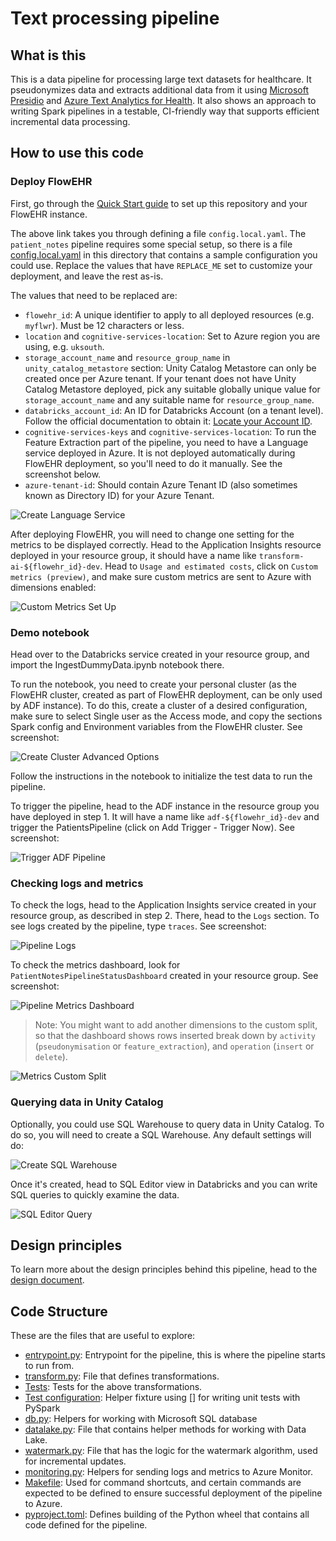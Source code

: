 # Text processing pipeline

## What is this

This is a data pipeline for processing large text datasets for healthcare. It pseudonymizes data and extracts additional data from it using [Microsoft Presidio](https://microsoft.github.io/presidio/) and [Azure Text Analytics for Health](https://learn.microsoft.com/en-us/azure/ai-services/language-service/text-analytics-for-health/overview?tabs=ner). It also shows an approach to writing Spark pipelines in a testable, CI-friendly way that supports efficient incremental data processing.

## How to use this code

### Deploy FlowEHR

First, go through the [Quick Start guide](../docs/quick_start.md) to set up this repository and your FlowEHR instance.

The above link takes you through defining a file `config.local.yaml`. The `patient_notes` pipeline requires some special setup, so there is a file [config.local.yaml](./config.local.yaml) in this directory that contains a sample configuration you could use. Replace the values that have `REPLACE_ME` set to customize your deployment, and leave the rest as-is.

The values that need to be replaced are:
- `flowehr_id`: A unique identifier to apply to all deployed resources (e.g. `myflwr`). Must be 12 characters or less.
- `location` and `cognitive-services-location`: Set to Azure region you are using, e.g. `uksouth`.
- `storage_account_name` and `resource_group_name` in `unity_catalog_metastore` section: Unity Catalog Metastore can only be created once per Azure tenant. If your tenant does not have Unity Catalog Metastore deployed, pick any suitable globally unique value for `storage_account_name` and any suitable name for `resource_group_name`.
- `databricks_account_id`: An ID for Databricks Account (on a tenant level). Follow the official documentation to obtain it: [Locate your Account ID](https://docs.databricks.com/en/administration-guide/account-settings/index.html#locate-your-account-id).
- `cognitive-services-keys` and `cognitive-services-location`: To run the Feature Extraction part of the pipeline, you need to have a Language service deployed in Azure. It is not deployed automatically during FlowEHR deployment, so you'll need to do it manually. See the screenshot below.
- `azure-tenant-id`: Should contain Azure Tenant ID (also sometimes known as Directory ID) for your Azure Tenant.

![Create Language Service](/assets/CreateLanguageService.png)

After deploying FlowEHR, you will need to change one setting for the metrics to be displayed correctly. Head to the Application Insights resource deployed in your resource group, it should have a name like `transform-ai-${flowehr_id}-dev`. Head to `Usage and estimated costs`, click on `Custom metrics (preview)`, and make sure custom metrics are sent to Azure with dimensions enabled:

![Custom Metrics Set Up](/assets/CustomMetricsSetUp.png)

### Demo notebook

Head over to the Databricks service created in your resource group, and import the IngestDummyData.ipynb notebook there.

To run the notebook, you need to create your personal cluster (as the FlowEHR cluster, created as part of FlowEHR deployment, can be only used by ADF instance). To do this, create a cluster of a desired configuration, make sure to select Single user as the Access mode, and copy the sections Spark config and Environment variables from the FlowEHR cluster. See screenshot:

![Create Cluster Advanced Options](/assets/CreateClusterAdvancedOptions.png)

Follow the instructions in the notebook to initialize the test data to run the pipeline.

To trigger the pipeline, head to the ADF instance in the resource group you have deployed in step 1. It will have a name like `adf-${flowehr_id}-dev` and trigger the PatientsPipeline (click on Add Trigger - Trigger Now). See screenshot: 

![Trigger ADF Pipeline](/assets/TriggerPatientNotesPipeline.png)

### Checking logs and metrics

To check the logs, head to the Application Insights service created in your resource group, as described in step 2. There, head to the `Logs` section. To see logs created by the pipeline, type `traces`. See screenshot: 

![Pipeline Logs](/assets/PatientNotesPipelineLogs.png)

To check the metrics dashboard, look for `PatientNotesPipelineStatusDashboard` created in your resource group. See screenshot:

![Pipeline Metrics Dashboard](/assets/PatientNotesMetricsDashboard.png)

> Note: You might want to add another dimensions to the custom split, so that the dashboard shows rows inserted break down by `activity` (`pseudonymisation` or `feature_extraction`), and `operation` (`insert` or `delete`).

![Metrics Custom Split](/assets/MetricsCustomSplit.png)

### Querying data in Unity Catalog

Optionally, you could use SQL Warehouse to query data in Unity Catalog. To do so, you will need to create a SQL Warehouse. Any default settings will do:

![Create SQL Warehouse](/assets/CreateSQLWarehouse.png)

Once it's created, head to SQL Editor view in Databricks and you can write SQL queries to quickly examine the data.

![SQL Editor Query](/assets/SQLEditorQuery.png)

## Design principles

To learn more about the design principles behind this pipeline, head to the [design document](./docs/design_doc.md).

## Code Structure

These are the files that are useful to explore:
- [entrypoint.py](./src/patient_notes/entrypoint.py): Entrypoint for the pipeline, this is where the pipeline starts to run from.
- [transform.py](./src/patient_notes/transform.py): File that defines transformations.
- [Tests](./src/patient_notes/tests/test_transform.py): Tests for the above transformations.
- [Test configuration](./src/patient_notes/tests/conftest.py): Helper fixture using [] for writing unit tests with PySpark
- [db.py](./src/patient_notes/db.py): Helpers for working with Microsoft SQL database
- [datalake.py](./src/patient_notes/datalake.py): File that contains helper methods for working with Data Lake.
- [watermark.py](./src/patient_notes/watermark.py.py): File that has the logic for the watermark algorithm, used for incremental updates.
- [monitoring.py](./src/patient_notes/monitoring.py): Helpers for sending logs and metrics to Azure Monitor.
- [Makefile](./Makefile): Used for command shortcuts, and certain commands are expected to be defined to ensure successful deployment of the pipeline to Azure.
- [pyproject.toml](./pyproject.toml): Defines building of the Python wheel that contains all code defined for the pipeline.
